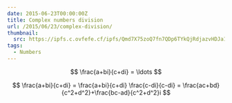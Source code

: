 ```yaml
---
date: 2015-06-23T00:00:00Z
title: Complex numbers division
url: /2015/06/23/complex-division/
thumbnail:
  src: https://ipfs.c.ovfefe.cf/ipfs/Qmd7X75zoQ7fn7QDp6TYkQjRdjazvHDJa1mdgq2YiZY1qJ
tags:
  - Numbers
---
```


$$
\frac{a+bi}{c+di} = \ldots
$$

<!--more-->

$$
\frac{a+bi}{c+di} = \frac{a+bi}{c+di} \frac{c-di}{c-di} = \frac{ac+bd}{c^2+d^2}+\frac{bc-ad}{c^2+d^2}i
$$
